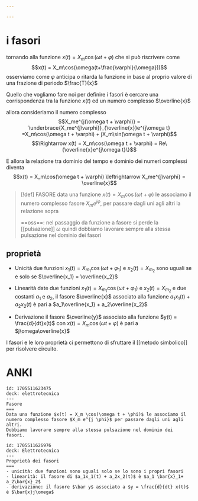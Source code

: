```yaml
---

---
```

# i fasori
tornando alla funzione $x(t) = X_m\cos(\omega t + \varphi)$ che si può riscrivere come $$x(t) = X_m\cos(\omega(t+\frac{\varphi}{\omega}))$$
osserviamo come $\varphi$ anticipa o ritarda la funzione in base al proprio valore di una frazione di periodo $\frac{T}{x}$

Quello che vogliamo fare noi per definire i fasori è cercare una corrispondenza tra la funzione $x(t)$ ed un numero complesso $\overline{x}$

allora consideriamo il numero complesso
$$X_me^{j(\omega t + \varphi)} = \underbrace{X_me^{j\varphi}}_{\overline{x}}e^{j\omega t} =X_m\cos(\omega t + \varphi) + jX_m\sin(\omega t + \varphi)$$
$$\Rightarrow x(t) = X_m\cos(\omega t + \varphi) = Re\{\overline{x}e^{j\omega t}\}$$

E allora la relazione tra dominio del tempo e dominio dei numeri complessi diventa
$$x(t) = X_m\cos(\omega t + \varphi) \leftrightarrow X_me^{j\varphi} = \overline{x}$$

>[!def] FASORE
>data una funzione $x(t) = X_m\cos(\omega t + \varphi)$ le associamo il numero complesso fasore $X_me^{j \varphi}$, per passare dagli uni agli altri la relazione sopra
>
>==oss==: nel passaggio da funzione a fasore si perde la [[pulsazione]] $\omega$ quindi dobbiamo lavorare sempre alla stessa pulsazione nel dominio dei fasori

## proprietà
* Unicità
	due funzioni $x_1(t) = X_{m_1}\cos(\omega t  + \varphi_1)$ e $x_2(t) = X_{m_2}$ sono uguali se e solo se $\overline{x_1} = \overline{x_2}$
	

* Linearità
	date due funzioni  $x_1(t) = X_{m_1}\cos(\omega t  + \varphi_1)$ e $x_2(t) = X_{m_2}$ e due costanti $a_1$ e $a_2$, il fasore $\overline{x}$ associato alla funzione $a_1x_1(t) + a_2x_2(t)$ è pari a $a_1\overline{x_1} + a_2\overline{x_2}$
	

* Derivazione
	il fasore $\overline{y}$ associato alla funzione $y(t) = \frac{d}{dt}x(t)$ con $x(t) = X_m\cos(\omega t + \varphi)$ è pari a $j\omega\overline{x}$


I fasori e le loro proprietà ci permettono di sfruttare il [[metodo simbolico]] per risolvere circuito.

# ANKI

```anki
id: 1705511623475
deck: elettrotecnica
---
Fasore
===
Data una funzione $x(t) = X_m \cos(\omega t + \phi)$ le associamo il numero complesso fasore $X_m e^{j \phi}$ per passare dagli uni agli altri.
Dobbiamo lavorare sempre alla stessa pulsazione nel dominio dei fasori.
```


```anki
id: 1705511626976
deck: Elettrotecnica
---
Proprietà dei fasori
===
- unicità: due funzioni sono uguali solo se lo sono i propri fasori
- linearità: il fasore di $a_1x_1(t) + a_2x_2(t)$ è $a_1 \bar{x}_1+ a_2\bar{x}_2$
- derivazione: il fasore $\bar y$ associato a $y = \frac{d}{dt} x(t)$ è $\bar{x}j\omega$
```
